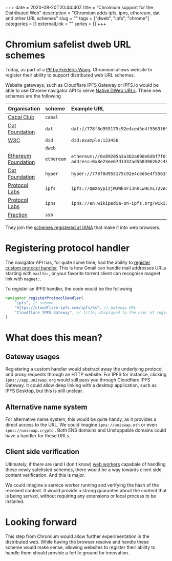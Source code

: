 +++
date = 2020-08-20T20:44:40Z
title = "Chromium support for the Distributed Web"
description = "Chromium adds ipfs, ipns, ethereum, dat and other URL schemes"
slug = "" 
tags = ["dweb", "ipfs", "chrome"]
categories = []
externalLink = ""
series = []
+++

# Chromium safelist dweb URL schemes

Today, as part of a [PR by Frédéric Wang](https://chromium.googlesource.com/chromium/src/+/4e8ed0cecce04c5c55dd84a09e4df0d0f11c660f), Chromium allows website to register their ability to support distributed web URL schemes.

Website gateways, such as Cloudflare IPFS Gateway or IPFS.io would be able to use Chrome navigator API to serve [Native DWeb URLs](https://docs.ipfs.io/how-to/address-ipfs-on-web/#native-urls). These new schemes are the following

| Organisation | scheme | Example URL |
|:------------ |:------ |:----------- |
| [Cabal Club](https://cblgh.org/) | `cabal` |  |
| [Dat Foundation](https://dat.foundation) | `dat` | `dat://778f8d955175c92e4ced5e4f5563f69bfec0c86cc6f670352c457943666fe639/dat_intro.gif`|
| [W3C](https://w3c.github.io/did-core) | `did` | `did:example:123456` |
| | `dweb` | |
| [Ethereum Foundation](https://ethereum.org) | `ethereum` | `ethereum://0x89205a3a3b2a69de6dbf7f01ed13b2108b2c43e7/transfer?address=0x8e23ee67d1332ad560396262c48ffbb01f93d052&uint256=1` |
| [Dat Foundation](https://dat.foundation) | `hyper` | `hyper://778f8d955175c92e4ced5e4f5563f69bfec0c86cc6f670352c457943666fe639/dat_intro.gif` |
| [Protocol Labs](https://protocol.ai) | `ipfs` | `ipfs://QmXoypizjW3WknFiJnKLwHCnL72vedxjQkDDP1mXWo6uco/wiki/` |
| [Protocol Labs](https://protocol.ai) | `ipns` | `ipns://en.wikipedia-on-ipfs.org/wiki/`|
| [Fraction](https://fraction.io/) | `ssb` | |

They join the [schemes registered at IANA](https://www.iana.org/assignments/uri-schemes/uri-schemes.xhtml) that make it into web browsers.

# Registering protocol handler

The navigator API has, for quite some time, had the ability to [register custom protocol handler](https://developer.mozilla.org/en-US/docs/Web/API/Navigator/registerProtocolHandler). This is how Gmail can handle mail addresses URLs starting with `mailto:`, or your favorite torrent client can recognise magnet link with `magnet:`.

To register an IPFS handler, the code would be the following

```javascript
navigator.registerProtocolHandler(
	"ipfs", // scheme
    "https://cloudflare-ipfs.com/ipfs/%s", // Gateway URL
    "Cloudflare IPFS Gateway", // title, displayed to the user at registration time
)
```


# What does this mean?

## Gateway usages

Registering a custom handler would abstract away the underlying protocol and proxy requests through an HTTP website.
For IPFS for instance, clicking `ipns://app.uniswap.org` would still pass you through Cloudflare IPFS Gateway.
It could allow deep linking with a desktop application, such as IPFS Desktop, but this is still unclear.

## Alternative name system

For alternative name system, this would be quite handy, as it provides a direct access to the URL.
We could imagine `ipns://uniswap.eth` or even `ipns://uniswap.crypto` . Both ENS domains and Unstoppable domains could have a handler for these URLs.

## Client side verification

Ultimately, if there are (and I don't know) [web workers](https://developer.mozilla.org/en-US/docs/Web/API/Web_Workers_API) capabale of handling these newly safelisted schemes, there would be a way towards client side content verification. And this is major.

We could imagine a service worker running and verifying the hash of the received content. It would provide a strong guarantee about the content that is being served, without requiring any extensions or local process to be installed.

# Looking forward

This step from Chromium would allow further experimentation in the distributed web.
While having the browser resolve and handle these scheme would make sense, allowing websites to register their ability to handle them should provide a fertile ground for innovation.


